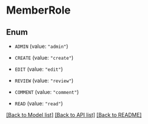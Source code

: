 # MemberRole

## Enum


* `ADMIN` (value: `"admin"`)

* `CREATE` (value: `"create"`)

* `EDIT` (value: `"edit"`)

* `REVIEW` (value: `"review"`)

* `COMMENT` (value: `"comment"`)

* `READ` (value: `"read"`)


[[Back to Model list]](../README.md#documentation-for-models) [[Back to API list]](../README.md#documentation-for-api-endpoints) [[Back to README]](../README.md)


